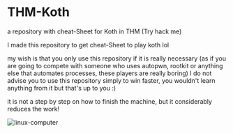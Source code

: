 # THM-Koth
a repository with cheat-Sheet for Koth in THM (Try hack me)



I made this repository to get cheat-Sheet to play koth lol

my wish is that you only use this repository if it is really necessary (as if you are going to compete with someone who uses autopwn, rootkit or anything else that automates processes, these players are really boring) I do not advise you to use this repository simply to win faster, you wouldn't learn anything from it but that's up to you :)



it is not a step by step on how to finish the machine, but it considerably reduces the work!

![linux-computer](https://user-images.githubusercontent.com/68440743/232250662-5f3143be-7b8f-4cf8-a82d-8dfa4c1e9754.gif)
